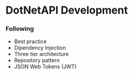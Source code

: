 # DotNetAPI Development
### Following 
* Best practice 
* Dipendency Injection
* Three tier architecture
* Repository pattern
* JSON Web Tokens (JWT)
